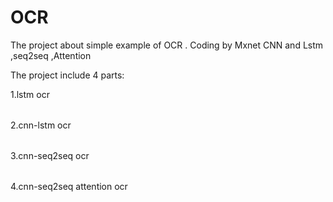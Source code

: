 # OCR
The project about simple example of OCR . Coding by Mxnet CNN and Lstm ,seq2seq ,Attention

The project include 4 parts:
<table> 1.lstm ocr </table>
<table>2.cnn-lstm ocr<r></table>
<table>3.cnn-seq2seq ocr</table>
<table>4.cnn-seq2seq attention ocr
</table>
